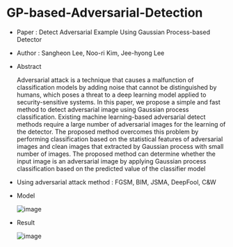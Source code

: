 # GP-based-Adversarial-Detection
- Paper : Detect Adversarial Example Using Gaussian Process-based Detector
- Author : Sangheon Lee, Noo-ri Kim, Jee-hyong Lee

- Abstract

  Adversarial attack is a technique that causes a malfunction of classification models by adding noise that cannot be distinguished by humans, which poses a threat to a deep learning model applied to security-sensitive systems. In this paper, we propose a simple and fast method to detect adversarial image using Gaussian process classification. Existing machine learning-based adversarial detect methods require a large number of adversarial images for the learning of the detector. The proposed method overcomes this problem by performing classification based on the statistical features of adversarial images and clean images that extracted by Gaussian process with small number of images. The proposed method can determine whether the input image is an adversarial image by applying Gaussian process classification based on the predicted value of the classifier model
  
- Using adversarial attack method : FGSM, BIM, JSMA, DeepFool, C&W 

- Model

  ![image](https://user-images.githubusercontent.com/26705935/47216775-0b91b180-d3e1-11e8-90d3-d015f70e02e0.png)

- Result

  ![image](https://user-images.githubusercontent.com/26705935/47216750-f6b51e00-d3e0-11e8-9fac-de9d644afccb.png)
  
  
